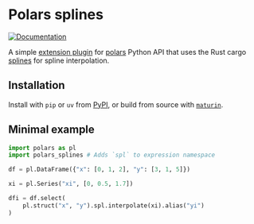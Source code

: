 # Polars splines

[![Documentation](https://img.shields.io/badge/Documentation-blue?logo=readthedocs)](https://monochromatti.github.io/polars-splines/)

A simple [extension plugin](https://github.com/pola-rs/pyo3-polars) for [polars](https://github.com/pola-rs/polars) Python API that uses the Rust cargo [splines](https://crates.io/crates/splines) for spline interpolation.

## Installation
Install with `pip` or `uv` from [PyPI](https://pypi.org/project/polars-splines/), or build from source with [`maturin`](https://github.com/PyO3/maturin).

## Minimal example

```python
import polars as pl
import polars_splines # Adds `spl` to expression namespace

df = pl.DataFrame({"x": [0, 1, 2], "y": [3, 1, 5]})

xi = pl.Series("xi", [0, 0.5, 1.7])

dfi = df.select(
    pl.struct("x", "y").spl.interpolate(xi).alias("yi")
)
```
